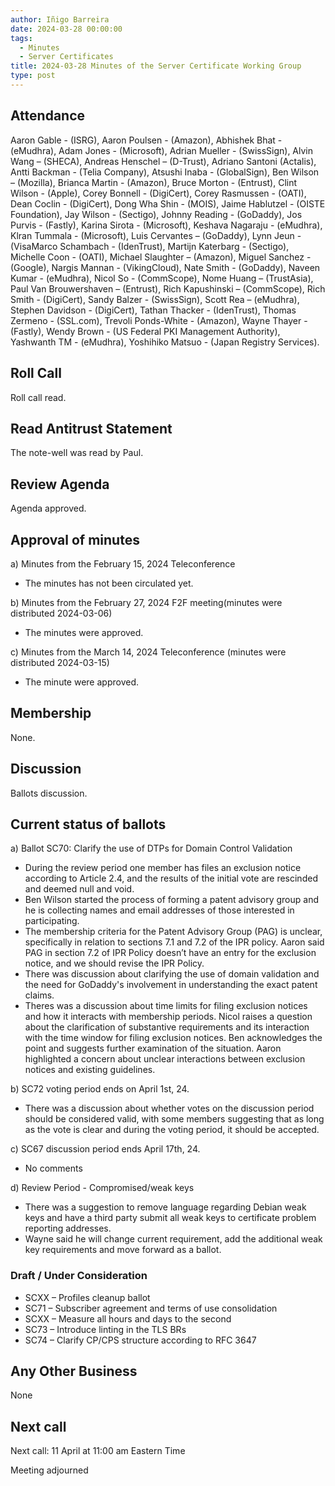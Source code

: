 ```yaml
---
author: Iñigo Barreira
date: 2024-03-28 00:00:00
tags:
  - Minutes
  - Server Certificates
title: 2024-03-28 Minutes of the Server Certificate Working Group
type: post
---
```


## Attendance

Aaron Gable - (ISRG), Aaron Poulsen - (Amazon), Abhishek Bhat - (eMudhra), Adam Jones - (Microsoft), Adrian Mueller - (SwissSign), Alvin Wang – (SHECA), Andreas Henschel – (D-Trust), Adriano Santoni (Actalis), Antti Backman - (Telia Company), Atsushi Inaba - (GlobalSign), Ben Wilson – (Mozilla), Brianca Martin - (Amazon), Bruce Morton - (Entrust), Clint Wilson - (Apple), Corey Bonnell - (DigiCert), Corey Rasmussen - (OATI), Dean Coclin - (DigiCert), Dong Wha Shin - (MOIS), Jaime Hablutzel - (OISTE Foundation), Jay Wilson - (Sectigo), Johnny Reading - (GoDaddy), Jos Purvis - (Fastly), Karina Sirota - (Microsoft), Keshava Nagaraju - (eMudhra), Klran Tummala - (Microsoft), Luis Cervantes – (GoDaddy), Lynn Jeun - (VisaMarco Schambach - (IdenTrust), Martijn Katerbarg - (Sectigo), Michelle Coon - (OATI), Michael Slaughter – (Amazon), Miguel Sanchez - (Google), Nargis Mannan - (VikingCloud), Nate Smith - (GoDaddy), Naveen Kumar - (eMudhra), Nicol So - (CommScope), Nome Huang – (TrustAsia), Paul Van Brouwershaven – (Entrust), Rich Kapushinski – (CommScope), Rich Smith - (DigiCert), Sandy Balzer - (SwissSign), Scott Rea – (eMudhra), Stephen Davidson - (DigiCert), Tathan Thacker - (IdenTrust), Thomas Zermeno - (SSL.com), Trevoli Ponds-White - (Amazon), Wayne Thayer - (Fastly), Wendy Brown - (US Federal PKI Management Authority), Yashwanth TM - (eMudhra), Yoshihiko Matsuo - (Japan Registry Services).

## Roll Call

Roll call read.

## Read Antitrust Statement

The note-well was read by Paul.

## Review Agenda

Agenda approved.

## Approval of minutes

a) Minutes from the February 15, 2024 Teleconference
- The minutes has not been circulated yet. 

b) Minutes from the February 27, 2024 F2F meeting(minutes were distributed 2024-03-06)
- The minutes were approved.

c) Minutes from the March 14, 2024 Teleconference (minutes were distributed 2024-03-15)
- The minute were approved. 

## Membership

None.

## Discussion

Ballots discussion.

## Current status of ballots

a) Ballot SC70: Clarify the use of DTPs for Domain Control Validation
- During the review period one member has files an exclusion notice according to Article 2.4, and the results of the initial vote are rescinded and deemed null and void. 
- Ben Wilson started the process of forming a patent advisory group and he is collecting names and email addresses of those interested in participating.  
- The membership criteria for the Patent Advisory Group (PAG) is unclear, specifically in relation to sections 7.1 and 7.2 of the IPR policy. Aaron said PAG in section 7.2 of IPR Policy doesn’t have an entry for the exclusion notice, and we should revise the IPR Policy. 
- There was discussion about clarifying the use of domain validation and the need for GoDaddy's involvement in understanding the exact patent claims.
- Theres was a discussion about time limits for filing exclusion notices and how it interacts with membership periods. Nicol raises a question about the clarification of substantive requirements and its interaction with the time window for filing exclusion notices. Ben acknowledges the point and suggests further examination of the situation. Aaron highlighted a concern about unclear interactions between exclusion notices and existing guidelines.

b) SC72 voting period ends on April 1st, 24.
- There was a discussion about whether votes on the discussion period should be considered valid, with some members suggesting that as long as the vote is clear and during the voting period, it should be accepted.

c) SC67 discussion period ends April 17th, 24. 
- No comments

d) Review Period - Compromised/weak keys
- There was a suggestion to remove language regarding Debian weak keys and have a third party submit all weak keys to certificate problem reporting addresses.
- Wayne said he will change current requirement, add the additional weak key requirements and move forward as a ballot.


### Draft / Under Consideration

- SCXX – Profiles cleanup ballot
- SC71 – Subscriber agreement and terms of use consolidation
- SCXX – Measure all hours and days to the second
- SC73 – Introduce linting in the TLS BRs
- SC74 – Clarify CP/CPS structure according to RFC 3647


## Any Other Business

None

## Next call

Next call: 11 April at 11:00 am Eastern Time

Meeting adjourned
